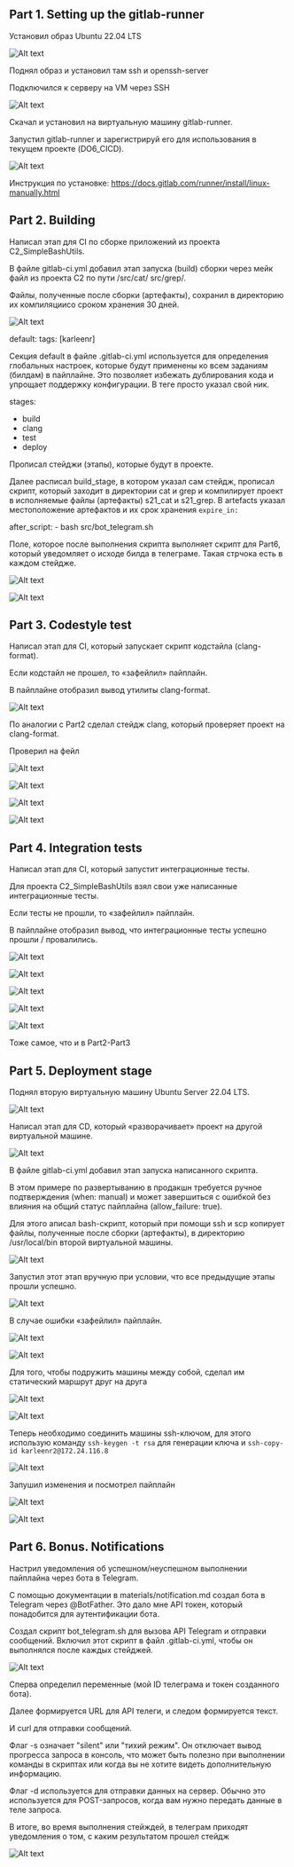 ## Part 1. Setting up the gitlab-runner

Установил образ Ubuntu 22.04 LTS

![Alt text](src/screenshots/p1.1.1.png)

Поднял образ и установил там ssh и openssh-server

Подключился к серверу на VM через SSH 

![Alt text](src/screenshots/p1.1.png)

Скачал и установил на виртуальную машину gitlab-runner.

Запустил gitlab-runner и зарегистрируй его для использования в текущем проекте (DO6_CICD).

![Alt text](src/screenshots/p1.2.png)

Инструкция по установке: https://docs.gitlab.com/runner/install/linux-manually.html

## Part 2. Building

Написал этап для CI по сборке приложений из проекта C2_SimpleBashUtils.

В файле gitlab-ci.yml добавил этап запуска (build) сборки через мейк файл из проекта C2 по пути /src/cat/   src/grep/.

Файлы, полученные после сборки (артефакты), сохранил в директорию их компиляциисо сроком хранения 30 дней.


![Alt text](src/screenshots/p2.1.png)


default:
  tags: [karleenr]


Секция default в файле .gitlab-ci.yml используется для определения глобальных настроек, которые будут применены ко всем заданиям (билдам) в пайплайне. Это позволяет избежать дублирования кода и упрощает поддержку конфигурации. В теге просто указал свой ник.


stages:
  - build
  - clang
  - test
  - deploy

Прописал стейджи (этапы), которые будут в проекте.  

Далее расписал build_stage, в котором указал сам стейдж, прописал скрипт, который заходит в директории cat и grep и компилирует проект в исполняемые файлы (артефакты) s21_cat и s21_grep. В artefacts указал местоположение артефактов и их срок хранения ```expire_in: ```

after_script: - bash src/bot_telegram.sh 

Поле, которое после выполнения скрипта выполняет скрипт для Part6, который уведомляет о исходе билда в телеграме. Такая стрчока есть в каждом стейдже.

![Alt text](src/screenshots/p2.2.png)

![Alt text](src/screenshots/p2.3.png)

## Part 3. Codestyle test

Написал этап для CI, который запускает скрипт кодстайла (clang-format).

Если кодстайл не прошел, то «зафейлил» пайплайн.

В пайплайне отобразил вывод утилиты clang-format.

![Alt text](src/screenshots/p3.1.png)

По аналогии с Part2 сделал стейдж clang, который проверяет проект на clang-format. 

Проверил на фейл

![Alt text](src/screenshots/p3.2.png)

![Alt text](src/screenshots/p3.3.png)

![Alt text](src/screenshots/p3.4.png)

![Alt text](src/screenshots/p3.5.png)

## Part 4. Integration tests

Написал этап для CI, который запустит интеграционные тесты.

Для проекта C2_SimpleBashUtils взял свои уже написанные интеграционные тесты.

Если тесты не прошли, то «зафейлил» пайплайн.

В пайплайне отобразил вывод, что интеграционные тесты успешно прошли / провалились.

![Alt text](src/screenshots/p4.5.png)

![Alt text](src/screenshots/p4.1.png)

![Alt text](src/screenshots/p4.2.png)

![Alt text](src/screenshots/p4.3.png)

![Alt text](src/screenshots/p4.4.png)

Тоже самое, что и в Part2-Part3

## Part 5. Deployment stage

Поднял вторую виртуальную машину Ubuntu Server 22.04 LTS.

![Alt text](src/screenshots/p5.1.png)

Написал этап для CD, который «разворачивает» проект на другой виртуальной машине.

![Alt text](src/screenshots/p5.2.png)

В файле gitlab-ci.yml добавил этап запуска написанного скрипта.

В этом примере по развертыванию в продакшн требуется ручное подтверждения (when: manual) и может завершиться с ошибкой без влияния на общий статус пайплайна (allow_failure: true).


Для этого аписал bash-скрипт, который при помощи ssh и scp копирует файлы, полученные после сборки (артефакты), в директорию /usr/local/bin второй виртуальной машины.

![Alt text](src/screenshots/p5.3.png)

Запустил этот этап вручную при условии, что все предыдущие этапы прошли успешно.

![Alt text](src/screenshots/p5.4.png)

В случае ошибки «зафейлил» пайплайн.

![Alt text](src/screenshots/p5.5.png)

![Alt text](src/screenshots/p5.6.png)

Для того, чтобы подружить машины между собой, сделал им статический маршрут друг на друга 

![Alt text](src/screenshots/p5.7.png)

![Alt text](src/screenshots/p5.8.png)

Теперь необходимо соединить машины ssh-ключом, для этого использую команду ```ssh-keygen -t rsa``` для генерации ключа и ```ssh-copy-id karleenr2@172.24.116.8```

![Alt text](src/screenshots/p5.9.png)

Запушил изменения и посмотрел пайплайн

![Alt text](src/screenshots/p5.10.png)

![Alt text](src/screenshots/p5.11.png)

## Part 6. Bonus. Notifications

Настрил уведомления об успешном/неуспешном выполнении пайплайна через бота в Telegram.

С помощью документации в materials/notification.md создал бота в Telegram через @BotFather. Это дало мне API токен, который понадобится для аутентификации бота.

Создал скрипт bot_telegram.sh для вызова API Telegram и отправки сообщений.
Включил этот скрипт в файл .gitlab-ci.yml, чтобы он выполнялся после каждых стейджей.

![Alt text](src/screenshots/p6.1.png)

Сперва определил переменные (мой ID телеграма и токен созданного бота). 

Далее формируется URL для API телеги, и следом формируется текст.

И curl для отправки сообщений.

Флаг -s означает "silent" или "тихий режим". Он отключает вывод прогресса запроса в консоль, что может быть полезно при выполнении команды в скриптах или когда вы не хотите видеть дополнительную информацию.

Флаг -d используется для отправки данных на сервер. Обычно это используется для POST-запросов, когда вам нужно передать данные в теле запроса. 

В итоге, во время выполнения стейждей, в телеграм приходят уведомления о том, с каким результатом прошел стейдж

![Alt text](src/screenshots/p6.2.png)